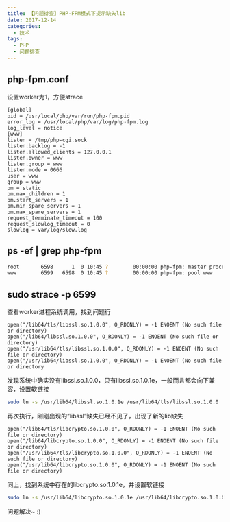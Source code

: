 ```yaml
---
title: 【问题排查】PHP-FPM模式下提示缺失lib
date: 2017-12-14
categories:
  - 技术
tags: 
  - PHP 
  - 问题排查
---
```


## php-fpm.conf

设置worker为1，方便strace

<!-- more -->

```vim
[global]
pid = /usr/local/php/var/run/php-fpm.pid
error_log = /usr/local/php/var/log/php-fpm.log
log_level = notice
[www]
listen = /tmp/php-cgi.sock
listen.backlog = -1
listen.allowed_clients = 127.0.0.1
listen.owner = www
listen.group = www
listen.mode = 0666
user = www
group = www
pm = static
pm.max_children = 1
pm.start_servers = 1
pm.min_spare_servers = 1
pm.max_spare_servers = 1
request_terminate_timeout = 100
request_slowlog_timeout = 0
slowlog = var/log/slow.log
```
## ps -ef | grep php-fpm

```bash
root       6598      1  0 10:45 ?        00:00:00 php-fpm: master process (/usr/local/php/etc/php-fpm.conf)                                                                    
www        6599   6598  0 10:45 ?        00:00:00 php-fpm: pool www

```

## sudo strace -p 6599

查看worker进程系统调用，找到问题行

```vim
open("/lib64/tls/libssl.so.1.0.0", O_RDONLY) = -1 ENOENT (No such file or directory) 
open("/lib64/libssl.so.1.0.0", O_RDONLY) = -1 ENOENT (No such file or directory) 
open("/usr/lib64/tls/libssl.so.1.0.0", O_RDONLY) = -1 ENOENT (No such file or directory) 
open("/usr/lib64/libssl.so.1.0.0", O_RDONLY) = -1 ENOENT (No such file or directory
```

发现系统中确实没有libssl.so.1.0.0，只有libssl.so.1.0.1e，一般而言都会向下兼容，设置软链接

```bash
sudo ln -s /usr/lib64/libssl.so.1.0.1e /usr/lib64/tls/libssl.so.1.0.0
```

再次执行，刚刚出现的“libssl”缺失已经不见了，出现了新的lib缺失

```vim
open("/lib64/tls/libcrypto.so.1.0.0", O_RDONLY) = -1 ENOENT (No such file or directory)
open("/lib64/libcrypto.so.1.0.0", O_RDONLY) = -1 ENOENT (No such file or directory)
open("/usr/lib64/tls/libcrypto.so.1.0.0", O_RDONLY) = -1 ENOENT (No such file or directory)
open("/usr/lib64/libcrypto.so.1.0.0", O_RDONLY) = -1 ENOENT (No such file or directory)
```

同上，找到系统中存在的libcrypto.so.1.0.1e，并设置软链接

```bash
sudo ln -s /usr/lib64/libcrypto.so.1.0.1e /usr/lib64/libcrypto.so.1.0.0
```

问题解决~ :)